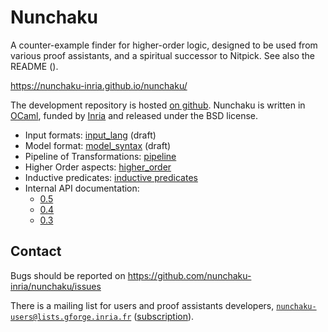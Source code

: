 # Nunchaku

A counter-example finder for higher-order logic, designed to be used from
various proof assistants, and a spiritual successor to Nitpick.
See also the README (<README>).

<https://nunchaku-inria.github.io/nunchaku/>

The development repository is hosted
[on github](https://github.com/nunchaku-inria/nunchaku). Nunchaku is written in
[OCaml](http://ocaml.org/), funded by [Inria](http://inria.fr)
and released under the BSD license.

- Input formats: [input_lang](./input_lang.html) (draft)
- Model format: [model_syntax](./model_syntax.html) (draft)
- Pipeline of Transformations: [pipeline](./pipeline.html)
- Higher Order aspects: [higher_order](./higher_order.html)
- Inductive predicates: [inductive predicates](./inductive_pred.html)
- Internal API documentation:
  * [0.5](0.5)
  * [0.4](0.4)
  * [0.3](0.3)

## Contact

Bugs should be reported on <https://github.com/nunchaku-inria/nunchaku/issues>

There is a mailing list for users and proof assistants developers,
[`nunchaku-users@lists.gforge.inria.fr`](mailto:nunchaku-users@lists.gforge.inria.fr)
([subscription](https://lists.gforge.inria.fr/mailman/listinfo/nunchaku-users)).


